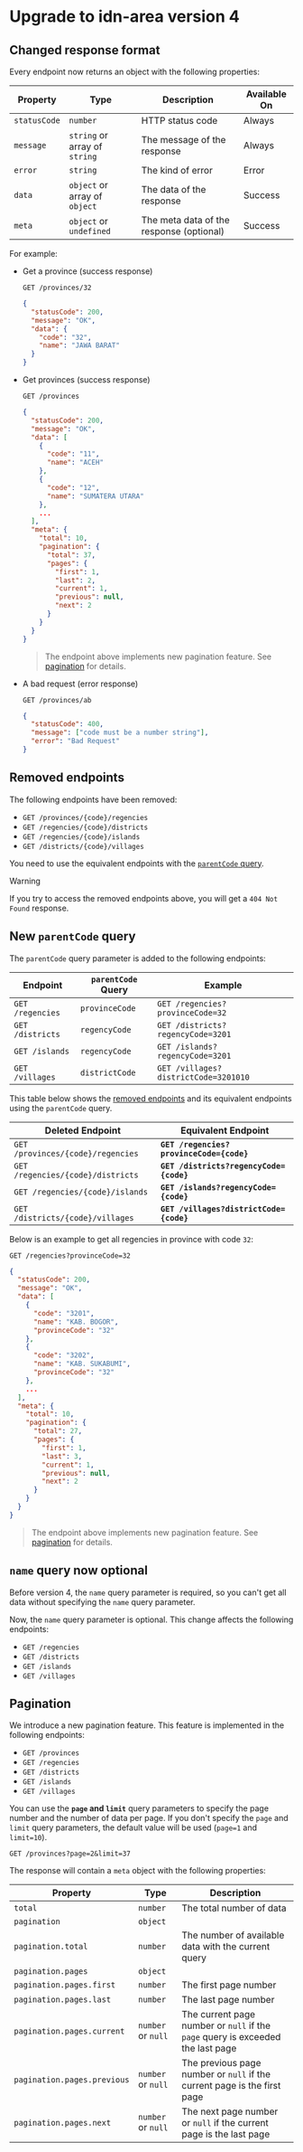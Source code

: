 <h1>Upgrade to idn-area version 4</h1>

## Changed response format

Every endpoint now returns an object with the following properties:

| Property | Type | Description | Available On |
| --- | --- | --- | --- |
| `statusCode` | `number` | HTTP status code | Always |
| `message` | `string` or array of `string` | The message of the response | Always |
| `error` | `string` | The kind of error | Error |
| `data` | `object` or array of `object` | The data of the response | Success |
| `meta` | `object` or `undefined` | The meta data of the response (optional) | Success |

For example:

- Get a province (success response)

  ```
  GET /provinces/32
  ```
  ```json
  {
    "statusCode": 200,
    "message": "OK",
    "data": {
      "code": "32",
      "name": "JAWA BARAT"
    }
  }
  ```

- Get provinces (success response)

  ```
  GET /provinces
  ```
  ```json
  {
    "statusCode": 200,
    "message": "OK",
    "data": [
      {
        "code": "11",
        "name": "ACEH"
      },
      {
        "code": "12",
        "name": "SUMATERA UTARA"
      },
      ...
    ],
    "meta": {
      "total": 10,
      "pagination": {
        "total": 37,
        "pages": {
          "first": 1,
          "last": 2,
          "current": 1,
          "previous": null,
          "next": 2
        }
      }
    }
  }
  ```

  > The endpoint above implements new pagination feature. See [pagination](#pagination) for details.

- A bad request (error response)

  ```
  GET /provinces/ab
  ```
  ```json
  {
    "statusCode": 400,
    "message": ["code must be a number string"],
    "error": "Bad Request"
  }
  ```

## Removed endpoints

The following endpoints have been removed:

- `GET /provinces/{code}/regencies`
- `GET /regencies/{code}/districts`
- `GET /regencies/{code}/islands`
- `GET /districts/{code}/villages`

You need to use the equivalent endpoints with the [`parentCode` query](#new-parentcode-query).

> [!WARNING]
> If you try to access the removed endpoints above, you will get a `404 Not Found` response.

## New `parentCode` query

The `parentCode` query parameter is added to the following endpoints:

| Endpoint | `parentCode` Query | Example |
| --- | --- | --- |
| `GET /regencies` | `provinceCode` | `GET /regencies?provinceCode=32` |
| `GET /districts` | `regencyCode` | `GET /districts?regencyCode=3201` |
| `GET /islands` | `regencyCode` | `GET /islands?regencyCode=3201` |
| `GET /villages` | `districtCode` | `GET /villages?districtCode=3201010` |

This table below shows the [removed endpoints](#removed-endpoints) and its equivalent endpoints using the `parentCode` query.

| Deleted Endpoint | Equivalent Endpoint |
|--------|--------|
| `GET /provinces/{code}/regencies` | **`GET /regencies?provinceCode={code}`** |
| `GET /regencies/{code}/districts` | **`GET /districts?regencyCode={code}`** |
| `GET /regencies/{code}/islands` | **`GET /islands?regencyCode={code}`** |
| `GET /districts/{code}/villages` | **`GET /villages?districtCode={code}`** |

Below is an example to get all regencies in province with code `32`:

```
GET /regencies?provinceCode=32
```
```json
{
  "statusCode": 200,
  "message": "OK",
  "data": [
    {
      "code": "3201",
      "name": "KAB. BOGOR",
      "provinceCode": "32"
    },
    {
      "code": "3202",
      "name": "KAB. SUKABUMI",
      "provinceCode": "32"
    },
    ...
  ],
  "meta": {
    "total": 10,
    "pagination": {
      "total": 27,
      "pages": {
        "first": 1,
        "last": 3,
        "current": 1,
        "previous": null,
        "next": 2
      }
    }
  }
}
```

> The endpoint above implements new pagination feature. See [pagination](#pagination) for details.

## `name` query now optional

Before version 4, the `name` query parameter is required, so you can't get all data without specifying the `name` query parameter.

Now, the `name` query parameter is optional. This change affects the following endpoints:

- `GET /regencies`
- `GET /districts`
- `GET /islands`
- `GET /villages`

## Pagination

We introduce a new pagination feature. This feature is implemented in the following endpoints:

- `GET /provinces`
- `GET /regencies`
- `GET /districts`
- `GET /islands`
- `GET /villages`

You can use the **`page` and `limit`** query parameters to specify the page number and the number of data per page. If you don't specify the `page` and `limit` query parameters, the default value will be used (`page=1` and `limit=10`).

```
GET /provinces?page=2&limit=37
```

The response will contain a `meta` object with the following properties:

| Property | Type | Description |
| --- | --- | --- |
| `total` | `number` | The total number of data |
| `pagination` | `object` | |
| `pagination.total` | `number` | The number of available data with the current query |
| `pagination.pages` | `object` | |
| `pagination.pages.first` | `number` | The first page number |
| `pagination.pages.last` | `number` | The last page number |
| `pagination.pages.current` | `number` or `null` | The current page number or `null` if the `page` query is exceeded the last page |
| `pagination.pages.previous` | `number` or `null` | The previous page number or `null` if the current page is the first page |
| `pagination.pages.next` | `number` or `null` | The next page number or `null` if the current page is the last page |
